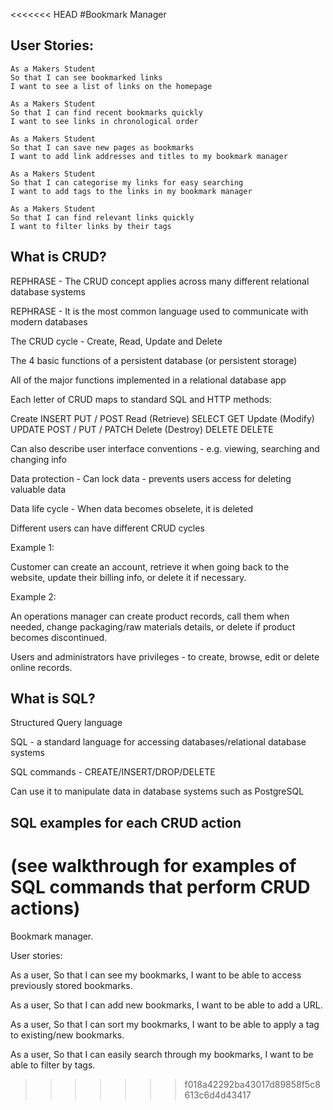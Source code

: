 <<<<<<< HEAD
#Bookmark Manager

## User Stories:

```
As a Makers Student
So that I can see bookmarked links
I want to see a list of links on the homepage

As a Makers Student
So that I can find recent bookmarks quickly
I want to see links in chronological order

As a Makers Student
So that I can save new pages as bookmarks
I want to add link addresses and titles to my bookmark manager

As a Makers Student
So that I can categorise my links for easy searching
I want to add tags to the links in my bookmark manager

As a Makers Student
So that I can find relevant links quickly
I want to filter links by their tags
```

## What is CRUD?

REPHRASE - The CRUD concept applies across many different relational database systems

REPHRASE - It is the most common language used to communicate with modern databases

The CRUD cycle - Create, Read, Update and Delete

The 4 basic functions of a persistent database (or persistent storage)

All of the major functions implemented in a relational database app

Each letter of CRUD maps to standard SQL and HTTP methods:

Create	INSERT	PUT / POST
Read (Retrieve)	SELECT	GET
Update (Modify)	UPDATE	POST / PUT / PATCH
Delete (Destroy)	DELETE	DELETE

Can also describe user interface conventions - e.g. viewing, searching and changing info

Data protection - Can lock data - prevents users access for deleting valuable data

Data life cycle - When data becomes obselete, it is deleted

Different users can have different CRUD cycles

Example 1:

Customer can create an account, retrieve it when going back to the website, update their billing info, or delete it if necessary.

Example 2:

An operations manager can create product records, call them when needed, change packaging/raw materials details, or delete if product becomes discontinued.

Users and administrators have privileges - to create, browse, edit or delete online records.


## What is SQL?

Structured Query language

SQL - a standard language for accessing databases/relational database systems

SQL commands - CREATE/INSERT/DROP/DELETE

Can use it to manipulate data in database systems such as PostgreSQL

## SQL examples for each CRUD action

(see walkthrough for examples of SQL commands that perform CRUD actions)
=======
Bookmark manager.

User stories:

As a user,
So that I can see my bookmarks,
I want to be able to access previously stored bookmarks.

As a user,
So that I can add new bookmarks,
I want to be able to add a URL.

As a user,
So that I can sort my bookmarks,
I want to be able to apply a tag to existing/new bookmarks.

As a user,
So that I can easily search through my bookmarks,
I want to be able to filter by tags.
>>>>>>> f018a42292ba43017d89858f5c8613c6d4d43417
